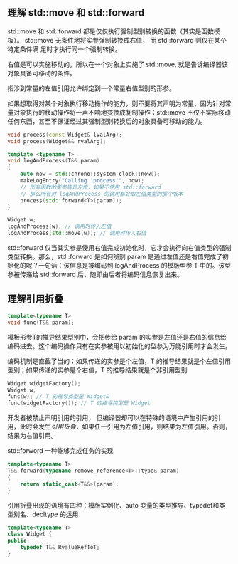 ## 理解 std::move 和 std::forward

std::move 和 std::forward 都是仅仅执行强制型别转换的函数（其实是函数模板）。 std::move 无条件地将实参强制转换成右值， 而 std::forward 则仅在某个特定条件满 足时才执行同一个强制转换。

右值是可以实施移动的，所以在一个对象上实施了 std::move, 就是告诉编译器该对象具备可移动的条件。

指涉到常量的左值引用允许绑定到一个常量右值型别的形参。

如果想取得对某个对象执行移动操作的能力，则不要将其声明为常量，因为针对常量对象执行的移动操作将一声不响地变换成复制操作；std::move 不仅不实际移动任何东西，甚至不保证经过其强制型别转换后的对象具备可移动的能力。

```cpp
void process(const Widget& lvalArg);
void process(Widget&& rvalArg);

template <typename T>
void logAndProcess(T&& param)
{
    auto now = std::chrono::system_clock::now();
    makeLogEntry("Calling 'process'", now);
    // 所有函数的型参皆是左值，如果不使用 std::forward
    // 那么所有对 logAndProcess 的调用都会取左值类型的那个版本
    process(std::forward<T>(param));
}

Widget w;
logAndProcess(w); // 调用时传入左值
logAndProcess(std::move(w)); // 调用时传入右值
```

std::forward 仅当其实参是使用右值完成初始化时，它才会执行向右值类型的强制类型转换。那么，std::forward 是如何辨别 param 是通过左值还是右值完成了初始化的呢？一句话：该信息是被编码到 logAndProcess 的模版型参 T 中的。该型参被传递给 std::forward 后，随即由后者将编码信息恢复出来。

## 理解引用折叠

```cpp
template<typename T>
void func(T&& param);
```

模板形参T的推导结果型别中，会把传给 param 的实参是左值还是右值的信息给编码进去。这个编码操作只有在实参被用以初始化的型参为万能引用时才会发生。

编码机制是直截了当的：如果传递的实参是个左值，T 的推导结果就是个左值引用型别；如果传递的实参是个右值，T 的推导结果就是个非引用型别

```cpp
Widget widgetFactory();
Widget w;
func(w); // T 的推导类型是 Widget&
func(widgetFactory()); // T 的推导类型是 Widget
```

开发者被禁止声明引用的引用， 但编译器却可以在特殊的语境中产生引用的引用，此时会发生*引用折叠*，如果任一引用为左值引用，则结果为左值引用。否则，结果为右值引用。

std::forword 一种能够完成任务的实现

```cpp
template<typename T>
T&& forward(typename remove_reference<T>::type& param)
{
    return static_cast<T&&>(param);
}
```

引用折叠出现的语境有四种：模版实例化、auto 变量的类型推导、typedef和类型别名、decltype 的运用

```cpp
template<typename T>
class Widget {
public:
    typedef T&& RvalueRefToT;
}
```


